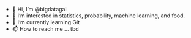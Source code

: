 - 👋 Hi, I’m @bigdatagal
- 👀 I’m interested in statistics, probability, machine learning, and food.
- 🌱 I’m currently learning Git
- 📫 How to reach me ... tbd

<!---
bigdatagal/bigdatagal is a ✨ special ✨ repository because its `README.md` (this file) appears on your GitHub profile.
You can click the Preview link to take a look at your changes.
--->
